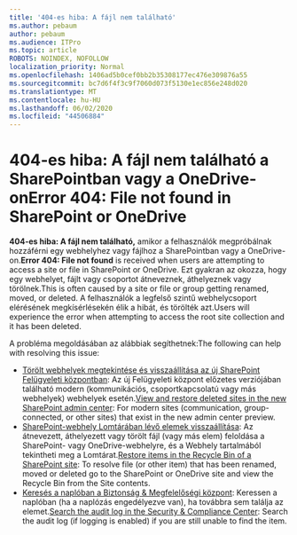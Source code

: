 ```yaml
---
title: '404-es hiba: A fájl nem található'
ms.author: pebaum
author: pebaum
ms.audience: ITPro
ms.topic: article
ROBOTS: NOINDEX, NOFOLLOW
localization_priority: Normal
ms.openlocfilehash: 1406ad5b0cef0bb2b35308177ec476e309876a55
ms.sourcegitcommit: bc7d6f4f3c9f7060d073f5130e1ec856e248d020
ms.translationtype: MT
ms.contentlocale: hu-HU
ms.lasthandoff: 06/02/2020
ms.locfileid: "44506884"
---
```

# <a name="error-404-file-not-found-in-sharepoint-or-onedrive"></a><span data-ttu-id="fe828-102">404-es hiba: A fájl nem található a SharePointban vagy a OneDrive-on</span><span class="sxs-lookup"><span data-stu-id="fe828-102">Error 404: File not found in SharePoint or OneDrive</span></span>

<span data-ttu-id="fe828-103">**404-es hiba: A fájl nem található,** amikor a felhasználók megpróbálnak hozzáférni egy webhelyhez vagy fájlhoz a SharePointban vagy a OneDrive-on.</span><span class="sxs-lookup"><span data-stu-id="fe828-103">**Error 404: File not found** is received when users are attempting to access a site or file in SharePoint or OneDrive.</span></span> <span data-ttu-id="fe828-104">Ezt gyakran az okozza, hogy egy webhelyet, fájlt vagy csoportot átneveznek, áthelyeznek vagy törölnek.</span><span class="sxs-lookup"><span data-stu-id="fe828-104">This is often caused by a site or file or group getting renamed, moved, or deleted.</span></span>
<span data-ttu-id="fe828-105">A felhasználók a legfelső szintű webhelycsoport elérésének megkísérlésekén élik a hibát, és törölték azt.</span><span class="sxs-lookup"><span data-stu-id="fe828-105">Users will experience the error when attempting to access the root site collection and it has been deleted.</span></span>

<span data-ttu-id="fe828-106">A probléma megoldásában az alábbiak segíthetnek:</span><span class="sxs-lookup"><span data-stu-id="fe828-106">The following can help with resolving this issue:</span></span>
- <span data-ttu-id="fe828-107">[Törölt webhelyek megtekintése és visszaállítása az új SharePoint Felügyeleti központban](https://docs.microsoft.com/sharepoint/view-and-restore-deleted-sites-in-new-admin-center): Az új Felügyeleti központ előzetes verziójában található modern (kommunikációs, csoportkapcsolatú vagy más webhelyek) webhelyek esetén.</span><span class="sxs-lookup"><span data-stu-id="fe828-107">[View and restore deleted sites in the new SharePoint admin center](https://docs.microsoft.com/sharepoint/view-and-restore-deleted-sites-in-new-admin-center):  For modern sites (communication, group-connected, or other sites) that exist in the new admin center preview.</span></span>
- <span data-ttu-id="fe828-108">[SharePoint-webhely Lomtárában lévő elemek visszaállítása](https://support.office.com/article/Restore-items-in-the-Recycle-Bin-of-a-SharePoint-site-6df466b6-55f2-4898-8d6e-c0dff851a0be): Az átnevezett, áthelyezett vagy törölt fájl (vagy más elem) feloldása a SharePoint- vagy OneDrive-webhelyre, és a Webhely tartalmából tekintheti meg a Lomtárat.</span><span class="sxs-lookup"><span data-stu-id="fe828-108">[Restore items in the Recycle Bin of a SharePoint site](https://support.office.com/article/Restore-items-in-the-Recycle-Bin-of-a-SharePoint-site-6df466b6-55f2-4898-8d6e-c0dff851a0be):  To resolve file (or other item) that has been renamed, moved or deleted go to the SharePoint or OneDrive site and view the Recycle Bin from the Site contents.</span></span>
- <span data-ttu-id="fe828-109">[Keresés a naplóban a Biztonság &amp; Megfelelőségi központ](https://docs.microsoft.com/microsoft-365/compliance/search-the-audit-log-in-security-and-compliance): Keressen a naplóban (ha a naplózás engedélyezve van), ha továbbra sem találja az elemet.</span><span class="sxs-lookup"><span data-stu-id="fe828-109">[Search the audit log in the Security &amp; Compliance Center](https://docs.microsoft.com/microsoft-365/compliance/search-the-audit-log-in-security-and-compliance):  Search the audit log (if logging is enabled) if you are still unable to find the item.</span></span>